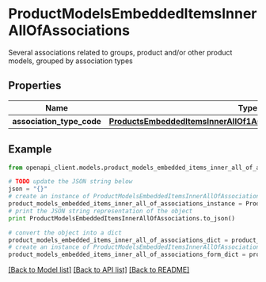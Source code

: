 # ProductModelsEmbeddedItemsInnerAllOfAssociations

Several associations related to groups, product and/or other product models, grouped by association types

## Properties
Name | Type | Description | Notes
------------ | ------------- | ------------- | -------------
**association_type_code** | [**ProductsEmbeddedItemsInnerAllOf1AssociationsAssociationTypeCode**](ProductsEmbeddedItemsInnerAllOf1AssociationsAssociationTypeCode.md) |  | [optional] 

## Example

```python
from openapi_client.models.product_models_embedded_items_inner_all_of_associations import ProductModelsEmbeddedItemsInnerAllOfAssociations

# TODO update the JSON string below
json = "{}"
# create an instance of ProductModelsEmbeddedItemsInnerAllOfAssociations from a JSON string
product_models_embedded_items_inner_all_of_associations_instance = ProductModelsEmbeddedItemsInnerAllOfAssociations.from_json(json)
# print the JSON string representation of the object
print ProductModelsEmbeddedItemsInnerAllOfAssociations.to_json()

# convert the object into a dict
product_models_embedded_items_inner_all_of_associations_dict = product_models_embedded_items_inner_all_of_associations_instance.to_dict()
# create an instance of ProductModelsEmbeddedItemsInnerAllOfAssociations from a dict
product_models_embedded_items_inner_all_of_associations_form_dict = product_models_embedded_items_inner_all_of_associations.from_dict(product_models_embedded_items_inner_all_of_associations_dict)
```
[[Back to Model list]](../README.md#documentation-for-models) [[Back to API list]](../README.md#documentation-for-api-endpoints) [[Back to README]](../README.md)


